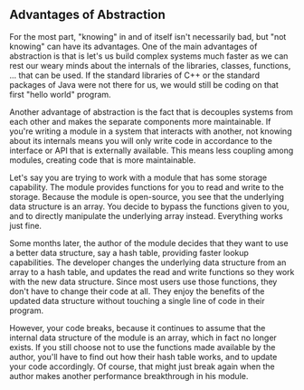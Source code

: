 ## Advantages of Abstraction

For the most part, "knowing" in and of itself isn't necessarily bad, but "not knowing" can have its advantages. One of the main advantages of abstraction is that is let's us build complex systems much faster as we can rest our weary minds about the internals of the libraries, classes, functions, ... that can be used. If the standard libraries of C++ or the standard packages of Java were not there for us, we would still be coding on that first "hello world" program.

Another advantage of abstraction is the fact that is decouples systems from each other and makes the separate components more maintainable. If you're writing a module in a system that interacts with another, not knowing about its internals means you will only write code in accordance to the interface or API that is externally available. This means less coupling among modules, creating code that is more maintainable.

Let's say you are trying to work with a module that has some storage capability. The module provides functions for you to read and write to the storage. Because the module is open-source, you see that the underlying data structure is an array. You decide to bypass the functions given to you, and to directly manipulate the underlying array instead. Everything works just fine.

Some months later, the author of the module decides that they want to use a better data structure, say a hash table, providing faster lookup capabilities. The developer changes the underlying data structure from an array to a hash table, and updates the read and write functions so they work with the new data structure. Since most users use those functions, they don't have to change their code at all. They enjoy the benefits of the updated data structure without touching a single line of code in their program.

However, your code breaks, because it continues to assume that the internal data structure of the module is an array, which in fact no longer exists. If you still choose not to use the functions made available by the author, you'll have to find out how their hash table works, and to update your code accordingly. Of course, that might just break again when the author makes another performance breakthrough in his module.
